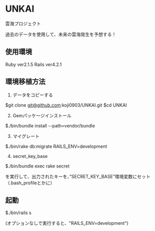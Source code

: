 # UNKAI
雲海プロジェクト

過去のデータを使用して、未来の雲海発生を予想する！

## 使用環境

Ruby ver2.1.5
Rails ver4.2.1

## 環境移植方法

1. データをコピーする

$git clone git@github.com:koji0903/UNKAI.git
$cd UNKAI

2. Gemパッケージインストール

$./bin/bundle install --path=vendor/bundle

3. マイグレート

$./bin/rake db:migrate RAILS_ENV=development

4. secret_key_base

$./bin/bundle exec rake secret

を実行して、出力されたキーを、”SECRET_KEY_BASE”環境変数にセット（.bash_profileとかに）


## 起動

$./bin/rails s

(オプションなしで実行すると、"RAILS_ENV=development")